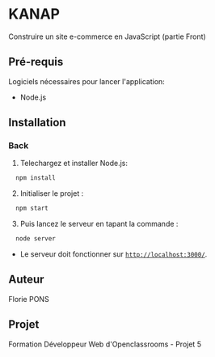 # KANAP

Construire un site e-commerce en JavaScript (partie Front)
  
## Pré-requis

Logiciels nécessaires pour lancer l'application:

- Node.js
  
## Installation
### Back

1. Telechargez et installer Node.js:
```bash
  npm install
``` 
2. Initialiser le projet : 
```bash
  npm start
``` 
3. Puis lancez le serveur en tapant la commande : 
```bash
  node server
``` 
- Le serveur doit fonctionner sur [`http://localhost:3000/`](http://localhost:3000/).

## Auteur

Florie PONS

## Projet

Formation Développeur Web d'Openclassrooms - Projet 5
